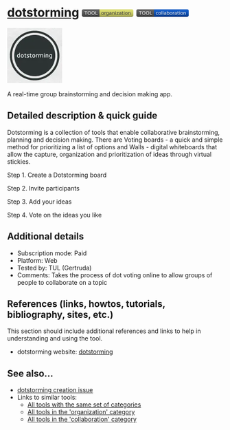 # [dotstorming](https://dotstorming.com/)  [<img src="images/organization.png" align="bottom">](https://github.com/e-CLOSE/Toolbox/issues?q=label%3A01_TOOL+label%3Aorganization) [<img src="images/collaboration.png" align="bottom">](https://github.com/e-CLOSE/Toolbox/issues?q=label%3A01_TOOL+label%3Acollaboration)

![dotstorming Logo](images/dotstorming.png)

A real-time group brainstorming and decision making app.


## Detailed description & quick guide

Dotstorming is a collection of tools that enable collaborative brainstorming, planning and decision making. There are Voting boards - a quick and simple method for prioritizing a list of options and Walls - digital whiteboards that allow the capture, organization and prioritization of ideas through virtual stickies.

Step 1. Create a Dotstorming board

Step 2. Invite participants

Step 3. Add your ideas

Step 4. Vote on the ideas you like

## Additional details

- Subscription mode: Paid
- Platform: Web
- Tested by: TUL (Gertruda)
- Comments: Takes the process of dot voting online to allow groups of people to collaborate on a topic


## References (links, howtos, tutorials, bibliography, sites, etc.)

This section should include additional references and links to help in
understanding and using the tool.

- dotstorming website: [dotstorming](https://dotstorming.com/)


## See also...

- [dotstorming creation issue](https://github.com/e-CLOSE/Toolbox/issues/169)
- Links to similar tools:
  - [All tools with the same set of categories](https://github.com/e-CLOSE/Toolbox/issues?q=label%3A01_TOOL+label%3Acollaboration)
  - [All tools in the 'organization' category](https://github.com/e-CLOSE/Toolbox/issues?q=label%3A01_TOOL+label%3Aorganization)
  - [All tools in the 'collaboration' category](https://github.com/e-CLOSE/Toolbox/issues?q=label%3A01_TOOL+label%3Acollaboration)
